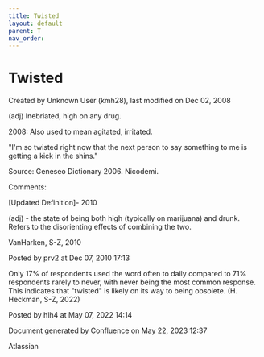 ```yaml
---
title: Twisted
layout: default
parent: T
nav_order:
---
```


# Twisted

Created by  Unknown User (kmh28), last modified on Dec 02, 2008

(adj) Inebriated, high on any drug.

2008: Also used to mean agitated, irritated.

&quot;I'm so twisted right now that the next person to say something to me is getting a kick in the shins.&quot;

Source: Geneseo Dictionary 2006. Nicodemi.

Comments:

[Updated Definition]- 2010

(adj) - the state of being both high (typically on marijuana) and drunk. Refers to the disorienting effects of combining the two.

VanHarken, S-Z, 2010

Posted by prv2 at Dec 07, 2010 17:13

Only 17% of respondents used the word often to daily compared to 71% respondents rarely to never, with never being the most common response. This indicates that &quot;twisted&quot; is likely on its way to being obsolete. (H. Heckman, S-Z, 2022)

Posted by hlh4 at May 07, 2022 14:14

Document generated by Confluence on May 22, 2023 12:37

Atlassian
